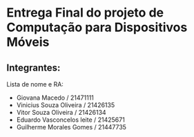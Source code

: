 <h1>Entrega Final do projeto de Computação para Dispositivos Móveis</h1>

<h2>Integrantes:</h2>

Lista de nome e RA:
- Giovana Macedo / 21471111
- Vinicius Souza Oliveira / 21426135
- Vitor Souza Oliveira / 21426134
- Eduardo Vasconcelos leite / 21425671
- Guilherme Morales Gomes / 21447735
